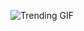 
<!-- GIF_SECTION -->
![Trending GIF](https://media1.giphy.com/media/v1.Y2lkPThiYjIxNzcyMGFjMm5tenB0NHF4bzl5dG5rY2dxbHVobno0OTJqZzE0NHlsZjhkaiZlcD12MV9naWZzX3NlYXJjaCZjdD1n/Dh5q0sShxgp13DwrvG/giphy.gif)
<!-- END_GIF_SECTION -->
